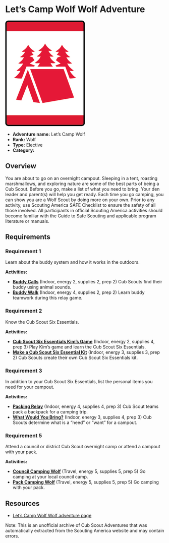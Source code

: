 # Let’s Camp Wolf Wolf Adventure

![Let’s Camp Wolf Wolf adventure belt loop](images/lets-camp-wolf.jpg)

- **Adventure name:** Let’s Camp Wolf
- **Rank:** Wolf
- **Type:** Elective
- **Category:** 

## Overview

You are about to go on an overnight campout. Sleeping in a tent, roasting marshmallows, and exploring nature are some of the best parts of being a Cub Scout. Before you go, make a list of what you need to bring. Your den leader and parent(s) will help you get ready. Each time you go camping, you can show you are a Wolf Scout by doing more on your own. Prior to any activity, use Scouting America SAFE Checklist to ensure the safety of all those involved. All participants in official Scouting America activities should become familiar with the Guide to Safe Scouting and applicable program literature or manuals.

## Requirements

### Requirement 1

Learn about the buddy system and how it works in the outdoors.

**Activities:**

- **[Buddy Calls](https://www.scouting.org/cub-scout-activities/buddy-calls/)** (Indoor, energy 2, supplies 2, prep 2)
  Cub Scouts find their buddy using animal sounds.
- **[Buddy Walk](https://www.scouting.org/cub-scout-activities/buddy-walk/)** (Indoor, energy 4, supplies 2, prep 2)
  Learn buddy teamwork during this relay game.

### Requirement 2

Know the Cub Scout Six Essentials.

**Activities:**

- **[Cub Scout Six Essentials Kim’s Game](https://www.scouting.org/cub-scout-activities/cub-scout-six-essentials-kims-game/)** (Indoor, energy 2, supplies 4, prep 3)
  Play Kim’s game and learn the Cub Scout Six Essentials.
- **[Make a Cub Scout Six Essential Kit](https://www.scouting.org/cub-scout-activities/make-a-cub-scout-six-essential-kit/)** (Indoor, energy 3, supplies 3, prep 2)
  Cub Scouts create their own Cub Scout Six Essentials kit.

### Requirement 3

In addition to your Cub Scout Six Essentials, list the personal items you need for your campout.

**Activities:**

- **[Packing Relay](https://www.scouting.org/cub-scout-activities/packing-relay/)** (Indoor, energy 4, supplies 4, prep 3)
  Cub Scout teams pack a backpack for a camping trip.
- **[What Would You Bring?](https://www.scouting.org/cub-scout-activities/what-would-you-bring/)** (Indoor, energy 3, supplies 4, prep 3)
  Cub Scouts determine what is a “need” or “want” for a campout.

### Requirement 5

Attend a council or district Cub Scout overnight camp or attend a campout with your pack.

**Activities:**

- **[Council Camping Wolf](https://www.scouting.org/cub-scout-activities/council-camping-wolf/)** (Travel, energy 5, supplies 5, prep 5)
  Go camping at your local council camp.
- **[Pack Camping Wolf](https://www.scouting.org/cub-scout-activities/pack-camping-wolf/)** (Travel, energy 5, supplies 5, prep 5)
  Go camping with your pack.


## Resources

- [Let’s Camp Wolf Wolf adventure page](https://www.scouting.org/cub-scout-adventures/lets-camp-wolf/)

Note: This is an unofficial archive of Cub Scout Adventures that was automatically extracted from the Scouting America website and may contain errors.